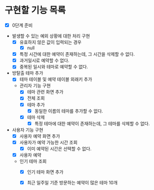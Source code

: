 # 구현할 기능 목록

- [x] 0단계 준비
- 발생할 수 있는 예외 상황에 대한 처리 구현
    - [x] 유효하지 않은 값이 입력되는 경우
        - [x] null
    - [x] 특정 시간에 대한 예약이 존재하는데, 그 시간을 삭제할 수 없다.
    - [x] 과거일시로 예약할 수 없다.
    - [x] 중복된 일시와 테마로 예약할 수 없다.
- 방탈출 테마 추가
    - [x] 테마 테이블 및 예약 테이블 외래키 추가
    - 관리자 기능 구현
        - [x] 테마 관련 화면 추가
        - [x] 전체 조회
        - [x] 테마 추가
            - [x] 동일한 이름의 테마를 추가할 수 없다.
        - [x] 테마 삭제
            - [x] 특정 테마에 대한 예약이 존재하는데, 그 테마를 삭제할 수 없다.
- 사용자 기능 구현
    - [x] 사용자 예약 화면 추가
    - [x] 사용자가 예약 가능한 시간 조회
        - [x] 이미 예약된 시간은 선택할 수 없다.
    - [x] 사용자 예약
    - 인기 테마 조회
        - [x] 인기 테마 화면 추가
        - [x] 최근 일주일 기준 방문하는 예약이 많은 테마 10개
    